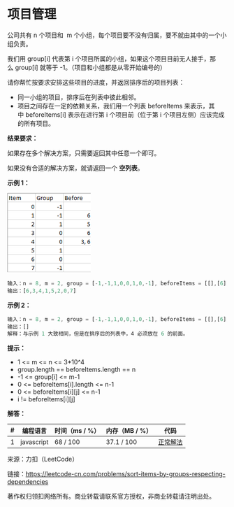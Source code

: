 # 项目管理

公司共有 n 个项目和  m 个小组，每个项目要不没有归属，要不就由其中的一个小组负责。

我们用 group[i] 代表第 i 个项目所属的小组，如果这个项目目前无人接手，那么 group[i] 就等于 -1。（项目和小组都是从零开始编号的）

请你帮忙按要求安排这些项目的进度，并返回排序后的项目列表：

- 同一小组的项目，排序后在列表中彼此相邻。
- 项目之间存在一定的依赖关系，我们用一个列表 beforeItems 来表示，其中 beforeItems[i] 表示在进行第 i 个项目前（位于第 i 个项目左侧）应该完成的所有项目。

**结果要求：**

如果存在多个解决方案，只需要返回其中任意一个即可。

如果没有合适的解决方案，就请返回一个 **空列表**。

**示例 1：**

![示例1](./eg1.png)

``` javascript
输入：n = 8, m = 2, group = [-1,-1,1,0,0,1,0,-1], beforeItems = [[],[6],[5],[6],[3,6],[],[],[]]
输出：[6,3,4,1,5,2,0,7]
```

**示例 2：**

``` javascript
输入：n = 8, m = 2, group = [-1,-1,1,0,0,1,0,-1], beforeItems = [[],[6],[5],[6],[3],[],[4],[]]
输出：[]
解释：与示例 1 大致相同，但是在排序后的列表中，4 必须放在 6 的前面。
```

**提示：**

- 1 <= m <= n <= 3*10^4
- group.length == beforeItems.length == n
- -1 <= group[i] <= m-1
- 0 <= beforeItems[i].length <= n-1
- 0 <= beforeItems[i][j] <= n-1
- i != beforeItems[i][j]

**解答：**

**#**|**编程语言**|**时间（ms / %）**|**内存（MB / %）**|**代码**
--|--|--|--|--
1|javascript|68 / 100|37.1 / 100|[正常解法](./javascript/ac_v1.js)

来源：力扣（LeetCode）

链接：https://leetcode-cn.com/problems/sort-items-by-groups-respecting-dependencies

著作权归领扣网络所有。商业转载请联系官方授权，非商业转载请注明出处。
